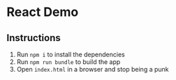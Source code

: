 # React Demo

## Instructions

1) Run `npm i` to install the dependencies
2) Run `npm run bundle` to build the app
3) Open `index.html` in a browser and stop being a punk
